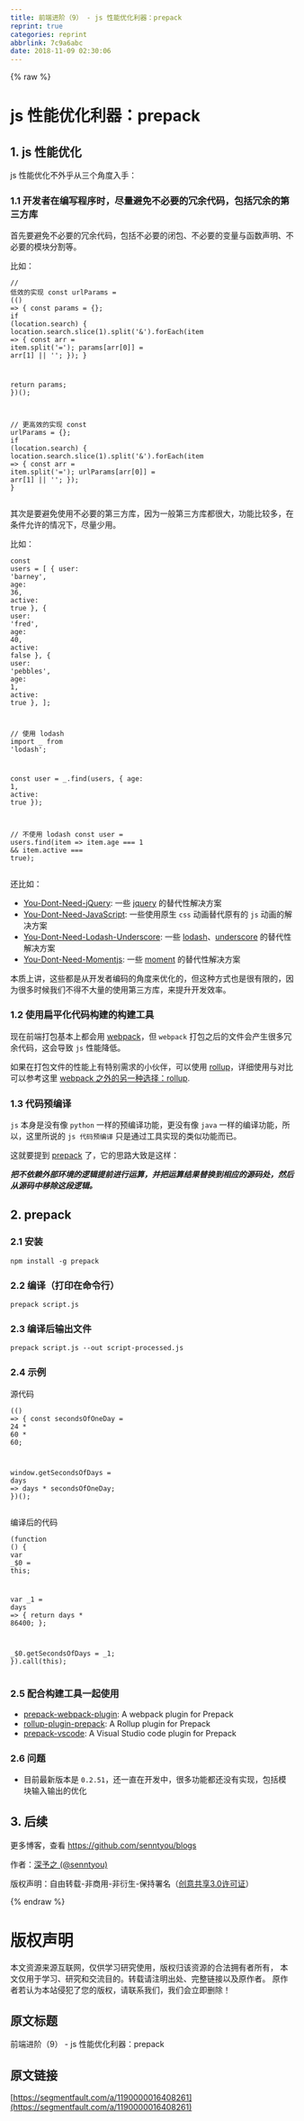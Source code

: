 ```yaml
---
title: 前端进阶（9） - js 性能优化利器：prepack
reprint: true
categories: reprint
abbrlink: 7c9a6abc
date: 2018-11-09 02:30:06
---
```


{% raw %}
<h1 id="articleHeader0">js &#x6027;&#x80FD;&#x4F18;&#x5316;&#x5229;&#x5668;&#xFF1A;prepack</h1><h2 id="articleHeader1">1. js &#x6027;&#x80FD;&#x4F18;&#x5316;</h2><p>js &#x6027;&#x80FD;&#x4F18;&#x5316;&#x4E0D;&#x5916;&#x4E4E;&#x4ECE;&#x4E09;&#x4E2A;&#x89D2;&#x5EA6;&#x5165;&#x624B;&#xFF1A;</p><h3 id="articleHeader2">1.1 &#x5F00;&#x53D1;&#x8005;&#x5728;&#x7F16;&#x5199;&#x7A0B;&#x5E8F;&#x65F6;&#xFF0C;&#x5C3D;&#x91CF;&#x907F;&#x514D;&#x4E0D;&#x5FC5;&#x8981;&#x7684;&#x5197;&#x4F59;&#x4EE3;&#x7801;&#xFF0C;&#x5305;&#x62EC;&#x5197;&#x4F59;&#x7684;&#x7B2C;&#x4E09;&#x65B9;&#x5E93;</h3><p>&#x9996;&#x5148;&#x8981;&#x907F;&#x514D;&#x4E0D;&#x5FC5;&#x8981;&#x7684;&#x5197;&#x4F59;&#x4EE3;&#x7801;&#xFF0C;&#x5305;&#x62EC;&#x4E0D;&#x5FC5;&#x8981;&#x7684;&#x95ED;&#x5305;&#x3001;&#x4E0D;&#x5FC5;&#x8981;&#x7684;&#x53D8;&#x91CF;&#x4E0E;&#x51FD;&#x6570;&#x58F0;&#x660E;&#x3001;&#x4E0D;&#x5FC5;&#x8981;&#x7684;&#x6A21;&#x5757;&#x5206;&#x5272;&#x7B49;&#x3002;</p><p>&#x6BD4;&#x5982;&#xFF1A;</p><div class="widget-codetool" style="display:none"><div class="widget-codetool--inner"><span class="selectCode code-tool" data-toggle="tooltip" data-placement="top" title="" data-original-title="&#x5168;&#x9009;"></span> <span type="button" class="copyCode code-tool" data-toggle="tooltip" data-placement="top" data-clipboard-text="// &#x4F4E;&#x6548;&#x7684;&#x5B9E;&#x73B0;
const urlParams = (() =&gt; {
  const params = {};
  if (location.search) {
    location.search.slice(1).split(&apos;&amp;&apos;).forEach(item =&gt; {
      const arr = item.split(&apos;=&apos;);
      params[arr[0]] = arr[1] || &apos;&apos;;
    });
  }
  
 return params;
})();


// &#x66F4;&#x9AD8;&#x6548;&#x7684;&#x5B9E;&#x73B0;
const urlParams = {};
if (location.search) {
  location.search.slice(1).split(&apos;&amp;&apos;).forEach(item =&gt; {
    const arr = item.split(&apos;=&apos;);
    urlParams[arr[0]] = arr[1] || &apos;&apos;;
  });
}" title="" data-original-title="&#x590D;&#x5236;"></span> <span type="button" class="saveToNote code-tool" data-toggle="tooltip" data-placement="top" title="" data-original-title="&#x653E;&#x8FDB;&#x7B14;&#x8BB0;"></span></div></div><pre class="hljs typescript"><code><span class="hljs-comment">// &#x4F4E;&#x6548;&#x7684;&#x5B9E;&#x73B0;</span>
<span class="hljs-keyword">const</span> urlParams = <span class="hljs-function">(<span class="hljs-params">(<span class="hljs-params"></span>) =&gt; {
  <span class="hljs-keyword">const</span> params = {};
  <span class="hljs-keyword">if</span> (<span class="hljs-params">location.search</span>) {
    location.search.slice(<span class="hljs-params">1</span>).split(<span class="hljs-params">&apos;&amp;&apos;</span>).forEach(<span class="hljs-params">item =&gt; {
      <span class="hljs-keyword">const</span> arr = item.split(<span class="hljs-params">&apos;=&apos;</span>);
      params[arr[0]] = arr[1] || &apos;&apos;;
    }</span>);
  }
  
 <span class="hljs-keyword">return</span> params;
}</span>)<span class="hljs-params">()</span>;


// &#x66F4;&#x9AD8;&#x6548;&#x7684;&#x5B9E;&#x73B0;
<span class="hljs-params">const</span> <span class="hljs-params">urlParams</span> = {};
<span class="hljs-params">if</span> (<span class="hljs-params">location.search</span>) {
  <span class="hljs-params">location</span>.<span class="hljs-params">search</span>.<span class="hljs-params">slice</span>(<span class="hljs-params">1</span>).<span class="hljs-params">split</span>(<span class="hljs-params">&apos;&amp;&apos;</span>).<span class="hljs-params">forEach</span>(<span class="hljs-params">item =&gt; {
    <span class="hljs-keyword">const</span> arr = item.split(<span class="hljs-params">&apos;=&apos;</span>);
    urlParams[arr[0]] = arr[1] || &apos;&apos;;
  }</span>);
}</span></code></pre><p>&#x5176;&#x6B21;&#x662F;&#x8981;&#x907F;&#x514D;&#x4F7F;&#x7528;&#x4E0D;&#x5FC5;&#x8981;&#x7684;&#x7B2C;&#x4E09;&#x65B9;&#x5E93;&#xFF0C;&#x56E0;&#x4E3A;&#x4E00;&#x822C;&#x7B2C;&#x4E09;&#x65B9;&#x5E93;&#x90FD;&#x5F88;&#x5927;&#xFF0C;&#x529F;&#x80FD;&#x6BD4;&#x8F83;&#x591A;&#xFF0C;&#x5728;&#x6761;&#x4EF6;&#x5141;&#x8BB8;&#x7684;&#x60C5;&#x51B5;&#x4E0B;&#xFF0C;&#x5C3D;&#x91CF;&#x5C11;&#x7528;&#x3002;</p><p>&#x6BD4;&#x5982;&#xFF1A;</p><div class="widget-codetool" style="display:none"><div class="widget-codetool--inner"><span class="selectCode code-tool" data-toggle="tooltip" data-placement="top" title="" data-original-title="&#x5168;&#x9009;"></span> <span type="button" class="copyCode code-tool" data-toggle="tooltip" data-placement="top" data-clipboard-text="const users = [
  { user: &apos;barney&apos;,  age: 36, active: true },
  { user: &apos;fred&apos;,    age: 40, active: false },
  { user: &apos;pebbles&apos;, age: 1,  active: true },
];

// &#x4F7F;&#x7528; lodash
import _ from &apos;lodash&apos;;

const user = _.find(users, { age: 1, active: true });


// &#x4E0D;&#x4F7F;&#x7528; lodash
const user = users.find(item =&gt; item.age === 1 &amp;&amp; item.active === true);" title="" data-original-title="&#x590D;&#x5236;"></span> <span type="button" class="saveToNote code-tool" data-toggle="tooltip" data-placement="top" title="" data-original-title="&#x653E;&#x8FDB;&#x7B14;&#x8BB0;"></span></div></div><pre class="hljs groovy"><code>const users = [
  { <span class="hljs-string">user:</span> <span class="hljs-string">&apos;barney&apos;</span>,  <span class="hljs-string">age:</span> <span class="hljs-number">36</span>, <span class="hljs-string">active:</span> <span class="hljs-literal">true</span> },
  { <span class="hljs-string">user:</span> <span class="hljs-string">&apos;fred&apos;</span>,    <span class="hljs-string">age:</span> <span class="hljs-number">40</span>, <span class="hljs-string">active:</span> <span class="hljs-literal">false</span> },
  { <span class="hljs-string">user:</span> <span class="hljs-string">&apos;pebbles&apos;</span>, <span class="hljs-string">age:</span> <span class="hljs-number">1</span>,  <span class="hljs-string">active:</span> <span class="hljs-literal">true</span> },
];

<span class="hljs-comment">// &#x4F7F;&#x7528; lodash</span>
<span class="hljs-keyword">import</span> _ from <span class="hljs-string">&apos;lodash&apos;</span>;

const user = _.find(users, { <span class="hljs-string">age:</span> <span class="hljs-number">1</span>, <span class="hljs-string">active:</span> <span class="hljs-literal">true</span> });


<span class="hljs-comment">// &#x4E0D;&#x4F7F;&#x7528; lodash</span>
const user = users.find(item =&gt; item.age === <span class="hljs-number">1</span> &amp;&amp; item.active === <span class="hljs-literal">true</span>);</code></pre><p>&#x8FD8;&#x6BD4;&#x5982;&#xFF1A;</p><ul><li><a href="https://github.com/nefe/You-Dont-Need-jQuery" rel="nofollow noreferrer" target="_blank">You-Dont-Need-jQuery</a>: &#x4E00;&#x4E9B; <a href="https://github.com/jquery/jquery" rel="nofollow noreferrer" target="_blank">jquery</a> &#x7684;&#x66FF;&#x4EE3;&#x6027;&#x89E3;&#x51B3;&#x65B9;&#x6848;</li><li><a href="https://github.com/you-dont-need/You-Dont-Need-JavaScript" rel="nofollow noreferrer" target="_blank">You-Dont-Need-JavaScript</a>: &#x4E00;&#x4E9B;&#x4F7F;&#x7528;&#x539F;&#x751F; <code>css</code> &#x52A8;&#x753B;&#x66FF;&#x4EE3;&#x539F;&#x6709;&#x7684; <code>js</code> &#x52A8;&#x753B;&#x7684;&#x89E3;&#x51B3;&#x65B9;&#x6848;</li><li><a href="https://github.com/you-dont-need/You-Dont-Need-Lodash-Underscore" rel="nofollow noreferrer" target="_blank">You-Dont-Need-Lodash-Underscore</a>: &#x4E00;&#x4E9B; <a href="https://github.com/lodash/lodash" rel="nofollow noreferrer" target="_blank">lodash</a>&#x3001;<a href="https://github.com/jashkenas/underscore" rel="nofollow noreferrer" target="_blank">underscore</a> &#x7684;&#x66FF;&#x4EE3;&#x6027;&#x89E3;&#x51B3;&#x65B9;&#x6848;</li><li><a href="https://github.com/you-dont-need/You-Dont-Need-Momentjs" rel="nofollow noreferrer" target="_blank">You-Dont-Need-Momentjs</a>: &#x4E00;&#x4E9B; <a href="https://github.com/moment/moment" rel="nofollow noreferrer" target="_blank">moment</a> &#x7684;&#x66FF;&#x4EE3;&#x6027;&#x89E3;&#x51B3;&#x65B9;&#x6848;</li></ul><p>&#x672C;&#x8D28;&#x4E0A;&#x8BB2;&#xFF0C;&#x8FD9;&#x4E9B;&#x90FD;&#x662F;&#x4ECE;&#x5F00;&#x53D1;&#x8005;&#x7F16;&#x7801;&#x7684;&#x89D2;&#x5EA6;&#x6765;&#x4F18;&#x5316;&#x7684;&#xFF0C;&#x4F46;&#x8FD9;&#x79CD;&#x65B9;&#x5F0F;&#x4E5F;&#x662F;&#x5F88;&#x6709;&#x9650;&#x7684;&#xFF0C;&#x56E0;&#x4E3A;&#x5F88;&#x591A;&#x65F6;&#x5019;&#x6211;&#x4EEC;&#x4E0D;&#x5F97;&#x4E0D;&#x5927;&#x91CF;&#x7684;&#x4F7F;&#x7528;&#x7B2C;&#x4E09;&#x65B9;&#x5E93;&#xFF0C;&#x6765;&#x63D0;&#x5347;&#x5F00;&#x53D1;&#x6548;&#x7387;&#x3002;</p><h3 id="articleHeader3">1.2 &#x4F7F;&#x7528;&#x6241;&#x5E73;&#x5316;&#x4EE3;&#x7801;&#x6784;&#x5EFA;&#x7684;&#x6784;&#x5EFA;&#x5DE5;&#x5177;</h3><p>&#x73B0;&#x5728;&#x524D;&#x7AEF;&#x6253;&#x5305;&#x57FA;&#x672C;&#x4E0A;&#x90FD;&#x4F1A;&#x7528; <a href="https://github.com/webpack/webpack" rel="nofollow noreferrer" target="_blank">webpack</a>&#xFF0C;&#x4F46; <code>webpack</code> &#x6253;&#x5305;&#x4E4B;&#x540E;&#x7684;&#x6587;&#x4EF6;&#x4F1A;&#x4EA7;&#x751F;&#x5F88;&#x591A;&#x5197;&#x4F59;&#x4EE3;&#x7801;&#xFF0C;&#x8FD9;&#x4F1A;&#x5BFC;&#x81F4; <code>js</code> &#x6027;&#x80FD;&#x964D;&#x4F4E;&#x3002;</p><p>&#x5982;&#x679C;&#x5728;&#x6253;&#x5305;&#x6587;&#x4EF6;&#x7684;&#x6027;&#x80FD;&#x4E0A;&#x6709;&#x7279;&#x522B;&#x9700;&#x6C42;&#x7684;&#x5C0F;&#x4F19;&#x4F34;&#xFF0C;&#x53EF;&#x4EE5;&#x4F7F;&#x7528; <a href="https://github.com/rollup/rollup" rel="nofollow noreferrer" target="_blank">rollup</a>&#xFF0C;&#x8BE6;&#x7EC6;&#x4F7F;&#x7528;&#x4E0E;&#x5BF9;&#x6BD4;&#x53EF;&#x4EE5;&#x53C2;&#x8003;&#x8FD9;&#x91CC; <a href="https://github.com/senntyou/blogs/blob/master/advanced/6.md" rel="nofollow noreferrer" target="_blank">webpack &#x4E4B;&#x5916;&#x7684;&#x53E6;&#x4E00;&#x79CD;&#x9009;&#x62E9;&#xFF1A;rollup</a>.</p><h3 id="articleHeader4">1.3 &#x4EE3;&#x7801;&#x9884;&#x7F16;&#x8BD1;</h3><p><code>js</code> &#x672C;&#x8EAB;&#x662F;&#x6CA1;&#x6709;&#x50CF; <code>python</code> &#x4E00;&#x6837;&#x7684;&#x9884;&#x7F16;&#x8BD1;&#x529F;&#x80FD;&#xFF0C;&#x66F4;&#x6CA1;&#x6709;&#x50CF; <code>java</code> &#x4E00;&#x6837;&#x7684;&#x7F16;&#x8BD1;&#x529F;&#x80FD;&#xFF0C;&#x6240;&#x4EE5;&#xFF0C;&#x8FD9;&#x91CC;&#x6240;&#x8BF4;&#x7684; <code>js &#x4EE3;&#x7801;&#x9884;&#x7F16;&#x8BD1;</code> &#x53EA;&#x662F;&#x901A;&#x8FC7;&#x5DE5;&#x5177;&#x5B9E;&#x73B0;&#x7684;&#x7C7B;&#x4F3C;&#x529F;&#x80FD;&#x800C;&#x5DF2;&#x3002;</p><p>&#x8FD9;&#x5C31;&#x8981;&#x63D0;&#x5230; <a href="https://github.com/facebook/prepack" rel="nofollow noreferrer" target="_blank">prepack</a> &#x4E86;&#xFF0C;&#x5B83;&#x7684;&#x601D;&#x8DEF;&#x5927;&#x81F4;&#x662F;&#x8FD9;&#x6837;&#xFF1A;</p><p><strong><em>&#x628A;&#x4E0D;&#x4F9D;&#x8D56;&#x5916;&#x90E8;&#x73AF;&#x5883;&#x7684;&#x903B;&#x8F91;&#x63D0;&#x524D;&#x8FDB;&#x884C;&#x8FD0;&#x7B97;&#xFF0C;&#x5E76;&#x628A;&#x8FD0;&#x7B97;&#x7ED3;&#x679C;&#x66FF;&#x6362;&#x5230;&#x76F8;&#x5E94;&#x7684;&#x6E90;&#x7801;&#x5904;&#xFF0C;&#x7136;&#x540E;&#x4ECE;&#x6E90;&#x7801;&#x4E2D;&#x79FB;&#x9664;&#x8FD9;&#x6BB5;&#x903B;&#x8F91;&#x3002;</em></strong></p><h2 id="articleHeader5">2. prepack</h2><h3 id="articleHeader6">2.1 &#x5B89;&#x88C5;</h3><div class="widget-codetool" style="display:none"><div class="widget-codetool--inner"><span class="selectCode code-tool" data-toggle="tooltip" data-placement="top" title="" data-original-title="&#x5168;&#x9009;"></span> <span type="button" class="copyCode code-tool" data-toggle="tooltip" data-placement="top" data-clipboard-text="npm install -g prepack" title="" data-original-title="&#x590D;&#x5236;"></span> <span type="button" class="saveToNote code-tool" data-toggle="tooltip" data-placement="top" title="" data-original-title="&#x653E;&#x8FDB;&#x7B14;&#x8BB0;"></span></div></div><pre class="hljs cmake"><code style="word-break:break-word;white-space:initial">npm <span class="hljs-keyword">install</span> -g prepack</code></pre><h3 id="articleHeader7">2.2 &#x7F16;&#x8BD1;&#xFF08;&#x6253;&#x5370;&#x5728;&#x547D;&#x4EE4;&#x884C;&#xFF09;</h3><div class="widget-codetool" style="display:none"><div class="widget-codetool--inner"><span class="selectCode code-tool" data-toggle="tooltip" data-placement="top" title="" data-original-title="&#x5168;&#x9009;"></span> <span type="button" class="copyCode code-tool" data-toggle="tooltip" data-placement="top" data-clipboard-text="prepack script.js" title="" data-original-title="&#x590D;&#x5236;"></span> <span type="button" class="saveToNote code-tool" data-toggle="tooltip" data-placement="top" title="" data-original-title="&#x653E;&#x8FDB;&#x7B14;&#x8BB0;"></span></div></div><pre class="hljs applescript"><code style="word-break:break-word;white-space:initial">prepack <span class="hljs-keyword">script</span>.js</code></pre><h3 id="articleHeader8">2.3 &#x7F16;&#x8BD1;&#x540E;&#x8F93;&#x51FA;&#x6587;&#x4EF6;</h3><div class="widget-codetool" style="display:none"><div class="widget-codetool--inner"><span class="selectCode code-tool" data-toggle="tooltip" data-placement="top" title="" data-original-title="&#x5168;&#x9009;"></span> <span type="button" class="copyCode code-tool" data-toggle="tooltip" data-placement="top" data-clipboard-text="prepack script.js --out script-processed.js" title="" data-original-title="&#x590D;&#x5236;"></span> <span type="button" class="saveToNote code-tool" data-toggle="tooltip" data-placement="top" title="" data-original-title="&#x653E;&#x8FDB;&#x7B14;&#x8BB0;"></span></div></div><pre class="hljs applescript"><code style="word-break:break-word;white-space:initial">prepack <span class="hljs-keyword">script</span>.js <span class="hljs-comment">--out script-processed.js</span></code></pre><h3 id="articleHeader9">2.4 &#x793A;&#x4F8B;</h3><p>&#x6E90;&#x4EE3;&#x7801;</p><div class="widget-codetool" style="display:none"><div class="widget-codetool--inner"><span class="selectCode code-tool" data-toggle="tooltip" data-placement="top" title="" data-original-title="&#x5168;&#x9009;"></span> <span type="button" class="copyCode code-tool" data-toggle="tooltip" data-placement="top" data-clipboard-text="(() =&gt; {
  const secondsOfOneDay = 24 * 60 * 60;

  window.getSecondsOfDays = days =&gt; days * secondsOfOneDay;
})();" title="" data-original-title="&#x590D;&#x5236;"></span> <span type="button" class="saveToNote code-tool" data-toggle="tooltip" data-placement="top" title="" data-original-title="&#x653E;&#x8FDB;&#x7B14;&#x8BB0;"></span></div></div><pre class="hljs javascript"><code>(<span class="hljs-function"><span class="hljs-params">()</span> =&gt;</span> {
  <span class="hljs-keyword">const</span> secondsOfOneDay = <span class="hljs-number">24</span> * <span class="hljs-number">60</span> * <span class="hljs-number">60</span>;

  <span class="hljs-built_in">window</span>.getSecondsOfDays = <span class="hljs-function"><span class="hljs-params">days</span> =&gt;</span> days * secondsOfOneDay;
})();</code></pre><p>&#x7F16;&#x8BD1;&#x540E;&#x7684;&#x4EE3;&#x7801;</p><div class="widget-codetool" style="display:none"><div class="widget-codetool--inner"><span class="selectCode code-tool" data-toggle="tooltip" data-placement="top" title="" data-original-title="&#x5168;&#x9009;"></span> <span type="button" class="copyCode code-tool" data-toggle="tooltip" data-placement="top" data-clipboard-text="(function () {
  var _$0 = this;

  var _1 = days =&gt; {
    return days * 86400;
  };

  _$0.getSecondsOfDays = _1;
}).call(this);" title="" data-original-title="&#x590D;&#x5236;"></span> <span type="button" class="saveToNote code-tool" data-toggle="tooltip" data-placement="top" title="" data-original-title="&#x653E;&#x8FDB;&#x7B14;&#x8BB0;"></span></div></div><pre class="hljs javascript"><code>(<span class="hljs-function"><span class="hljs-keyword">function</span> (<span class="hljs-params"></span>) </span>{
  <span class="hljs-keyword">var</span> _$<span class="hljs-number">0</span> = <span class="hljs-keyword">this</span>;

  <span class="hljs-keyword">var</span> _1 = <span class="hljs-function"><span class="hljs-params">days</span> =&gt;</span> {
    <span class="hljs-keyword">return</span> days * <span class="hljs-number">86400</span>;
  };

  _$<span class="hljs-number">0.</span>getSecondsOfDays = _1;
}).call(<span class="hljs-keyword">this</span>);</code></pre><h3 id="articleHeader10">2.5 &#x914D;&#x5408;&#x6784;&#x5EFA;&#x5DE5;&#x5177;&#x4E00;&#x8D77;&#x4F7F;&#x7528;</h3><ul><li><a href="https://github.com/gajus/prepack-webpack-plugin" rel="nofollow noreferrer" target="_blank">prepack-webpack-plugin</a>: A webpack plugin for Prepack</li><li><a href="https://github.com/olstenlarck/rollup-plugin-prepack" rel="nofollow noreferrer" target="_blank">rollup-plugin-prepack</a>: A Rollup plugin for Prepack</li><li><a href="https://marketplace.visualstudio.com/items?itemName=RobinMalfait.prepack-vscode" rel="nofollow noreferrer" target="_blank">prepack-vscode</a>: A Visual Studio code plugin for Prepack</li></ul><h3 id="articleHeader11">2.6 &#x95EE;&#x9898;</h3><ul><li>&#x76EE;&#x524D;&#x6700;&#x65B0;&#x7248;&#x672C;&#x662F; <code>0.2.51</code>&#xFF0C;&#x8FD8;&#x4E00;&#x76F4;&#x5728;&#x5F00;&#x53D1;&#x4E2D;&#xFF0C;&#x5F88;&#x591A;&#x529F;&#x80FD;&#x90FD;&#x8FD8;&#x6CA1;&#x6709;&#x5B9E;&#x73B0;&#xFF0C;&#x5305;&#x62EC;&#x6A21;&#x5757;&#x8F93;&#x5165;&#x8F93;&#x51FA;&#x7684;&#x4F18;&#x5316;</li></ul><h2 id="articleHeader12">3. &#x540E;&#x7EED;</h2><p>&#x66F4;&#x591A;&#x535A;&#x5BA2;&#xFF0C;&#x67E5;&#x770B; <a href="https://github.com/senntyou/blogs" rel="nofollow noreferrer" target="_blank">https://github.com/senntyou/blogs</a></p><p>&#x4F5C;&#x8005;&#xFF1A;<a href="https://github.com/senntyou" rel="nofollow noreferrer" target="_blank">&#x6DF1;&#x4E88;&#x4E4B; (@senntyou)</a></p><p>&#x7248;&#x6743;&#x58F0;&#x660E;&#xFF1A;&#x81EA;&#x7531;&#x8F6C;&#x8F7D;-&#x975E;&#x5546;&#x7528;-&#x975E;&#x884D;&#x751F;-&#x4FDD;&#x6301;&#x7F72;&#x540D;&#xFF08;<a href="https://creativecommons.org/licenses/by-nc-nd/3.0/deed.zh" rel="nofollow noreferrer" target="_blank">&#x521B;&#x610F;&#x5171;&#x4EAB;3.0&#x8BB8;&#x53EF;&#x8BC1;</a>&#xFF09;</p>
{% endraw %}

# 版权声明
本文资源来源互联网，仅供学习研究使用，版权归该资源的合法拥有者所有，
本文仅用于学习、研究和交流目的。转载请注明出处、完整链接以及原作者。
原作者若认为本站侵犯了您的版权，请联系我们，我们会立即删除！

## 原文标题
前端进阶（9） - js 性能优化利器：prepack

## 原文链接
[https://segmentfault.com/a/1190000016408261](https://segmentfault.com/a/1190000016408261)

